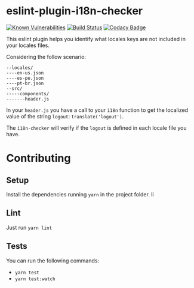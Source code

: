 # eslint-plugin-i18n-checker
[![Known Vulnerabilities](https://snyk.io/test/github/natura-cosmeticos/eslint-plugin-i18n-checker/badge.svg)](https://snyk.io/test/github/natura-cosmeticos/eslint-plugin-i18n-checker)
[![Build Status](https://api.travis-ci.org/natura-cosmeticos/eslint-plugin-i18n-checker.svg?branch=master)](https://travis-ci.org/natura-cosmeticos/eslint-plugin-i18n-checker)
[![Codacy Badge](https://api.codacy.com/project/badge/Grade/9ee01fcbab76443393f4e01d9711cf6f)](https://www.codacy.com/app/fabricio_2/eslint-plugin-i18n-checker?utm_source=github.com&amp;utm_medium=referral&amp;utm_content=natura-cosmeticos/eslint-plugin-i18n-checker&amp;utm_campaign=Badge_Grade)

This eslint plugin helps you identify what locales keys are not included in your locales files.

Considering the follow scenario:

```
--locales/
----en-us.json
----es-pe.json
----pt-br.json
--src/
-----components/
-------header.js
```

In your `header.js` you have a call to your `i18n` function to get the localized value of the string `logout`: `translate('logout')`.

The `i18n-checker` will verify if the `logout` is defined in each locale file you have.

# Contributing

## Setup

Install the dependencies running `yarn` in the project folder. li

## Lint

Just run `yarn lint`

## Tests

You can run the following commands:

* `yarn test`
* `yarn test:watch`

